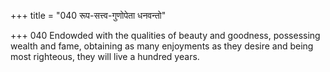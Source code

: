+++
title = "040 रूप-सत्त्व-गुणोपेता धनवन्तो"

+++
040	Endowded with the qualities of beauty and goodness, possessing wealth and fame, obtaining as many enjoyments as they desire and being most righteous, they will live a hundred years.